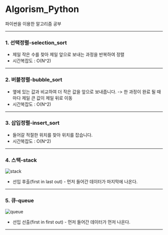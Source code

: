 # Algorism_Python
파이썬을 이용한 알고리즘 공부

***
### 1. 선택정렬-selection_sort
* 제일 작은 수를 찾아 제일 앞으로 보내는 과정을 반복하여 정렬
* 시간복잡도 : O(N^2)
***
### 2. 버블정렬-bubble_sort
* 옆에 있는 값과 비교하여 더 작은 값을 앞으로 보내줍니다. -> 한 과정이 완료 될 때마다 제일 큰 값이 제일 뒤로 이동
* 시간복잡도 : O(N^2)
***
### 3. 삽입정렬-insert_sort
* 들어갈 적절한 위치를 찾아 위치를 잡습니다.
* 시간복잡도 : O(N^2)
***
### 4. 스택-stack
![stack](https://user-images.githubusercontent.com/69666784/93707004-52a4f600-fb66-11ea-94df-0928c26736b3.GIF)
* 선입 후출(first in last out) - 먼저 들어간 데이터가 마지막에 나온다.
***

### 5. 큐-queue
![queue](https://user-images.githubusercontent.com/69666784/93707446-a82ed200-fb69-11ea-951c-c64a5c99fad5.GIF)
* 선입 선출(first in first out) - 먼저 들어간 데이터가 먼저 나온다.
***

